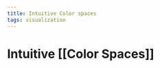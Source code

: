 ```yaml
---
title: Intuitive Color spaces
tags: visualization
---
```


# Intuitive [[Color Spaces]]






















































































